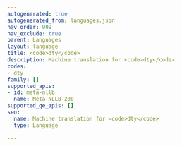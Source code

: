 ```yaml
---
autogenerated: true
autogenerated_from: languages.json
nav_order: 999
nav_exclude: true
parent: Languages
layout: language
title: <code>dty</code>
description: Machine translation for <code>dty</code>
codes:
- dty
family: []
supported_apis:
- id: meta-nllb
  name: Meta NLLB-200
supported_qe_apis: []
seo:
  name: Machine translation for <code>dty</code>
  type: Language

---
```



